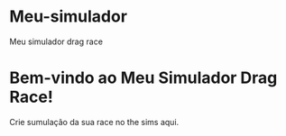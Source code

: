 # Meu-simulador
Meu simulador drag race 
<!DOCTYPE html>
<html lang="pt-br">
<head>
    <meta charset="UTF-8">
    <title>Meu Drag Race Simulator</title>
</head>
<body>
    <h1>Bem-vindo ao Meu Simulador Drag Race!</h1>
    <p>Crie sumulação da sua race no the sims aqui.</p>
</body>
</html>
